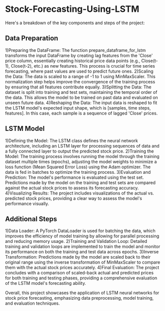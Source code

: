 # Stock-Forecasting-Using-LSTM
Here's a breakdown of the key components and steps of the project:

## Data Preparation

1)Preparing the DataFrame: The function prepare_dataframe_for_lstm transforms the input DataFrame by creating lag features from the 'Close' price column, essentially creating historical price data points (e.g., Close(t-1), Close(t-2), etc.) as new features. This process is crucial for time series forecasting, where past values are used to predict future ones.
2)Scaling the Data: The data is scaled to a range of -1 to 1 using MinMaxScaler. This normalization step helps improve the convergence of the training process by ensuring that all features contribute equally.
3)Splitting the Data: The dataset is split into training and test sets, maintaining the temporal order of the data. This allows the model to be trained on past data and evaluated on unseen future data.
4)Reshaping the Data: The input data is reshaped to fit the LSTM model's expected input shape, which is [samples, time steps, features]. In this case, each sample is a sequence of lagged 'Close' prices.

## LSTM Model

1)Defining the Model: The LSTM class defines the neural network architecture, including an LSTM layer for processing sequences of data and a fully connected layer to output the predicted stock price.
2)Training the Model: The training process involves running the model through the training dataset multiple times (epochs), adjusting the model weights to minimize a loss function (Mean Squared Error Loss) using the Adam optimizer. The data is fed in batches to optimize the training process.
3)Evaluation and Prediction: The model's performance is evaluated using the test set. Predictions made by the model on the training and test sets are compared against the actual stock prices to assess its forecasting accuracy.
4)Visualizing Results: The project includes visualizations of the actual vs. predicted stock prices, providing a clear way to assess the model's performance visually.

## Additional Steps

1)Data Loader: A PyTorch DataLoader is used for batching the data, which improves the efficiency of model training by allowing for parallel processing and reducing memory usage.
2)Training and Validation Loop: Detailed training and validation loops are implemented to train the model and monitor its performance on both the training and test data across epochs.
3)Inverse Transformation: Predictions made by the model are scaled back to their original range using the inverse transformation of MinMaxScaler to compare them with the actual stock prices accurately.
4)Final Evaluation: The project concludes with a comparison of scaled-back actual and predicted prices for both training and testing phases, providing a comprehensive evaluation of the LSTM model's forecasting ability.


Overall, this project showcases the application of LSTM neural networks for stock price forecasting, emphasizing data preprocessing, model training, and evaluation techniques.
